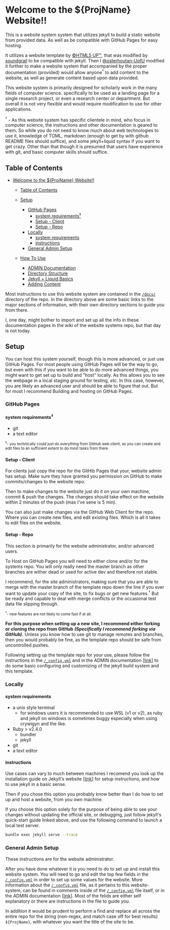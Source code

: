    Welcome to the ${ProjName} Website!!
==========================================
This is a website system system that utilizes jekyll 
 to build a static website from provided data.
As well as be compatible with GitHub Pages for easy hosting.

It utilizes a website template by [&copy;HTML5 UP&trade;](https://html5up.net/), 
  that was modified by [soundgrail](https://soundgrail.com/) to be compatible with jekyll.
Then I [@osterhoutan-UofU](https://github.com/osterhoutan-UofU) modified it further to make
 a website system that accompanied by the proper documentation (provided) 
 would allow anyone<sup>&dagger;</sup> to add content to the website, 
 as well as generate content based upon data provided.

This website system is primarily designed for scholarly work 
 in the many fields of computer science.
 specifically to be used as a landing page for a single research project, 
 or even a research center or department.
But overall it is not very flexible and would require modification to use for other applications.

<sup>&dagger;</sup> - As this website system has specific clientele in mind,
 who focus in computer science, 
 the instructions and other documentation is geared to them.
So while you do not need to know much about web technologies to use it,
 knowledge of TOML, markdown (enough to get by with github README files should suffice), 
 and some jekyll+liquid syntax if you want to get crazy.
Other than that though it is presumed that users have experience with git, 
 and basic computer skills should suffice.

## Table of Contents
- [Welcome to the ${ProjName} Website!!](#welcome-to-the-projname-website)
  - [Table of Contents](#table-of-contents)
  - [Setup](#setup)
    - [GitHub Pages](#github-pages)
      - [system requirements<sup>&ddagger;</sup>](#system-requirementssupsup)
      - [Setup - Client](#setup---client)
      - [Setup - Repo](#setup---repo)
    - [Locally](#locally)
      - [system requirements](#system-requirements)
      - [instructions](#instructions)
    - [General Admin Setup](#general-admin-setup)

  - [How To Use](./docs/README.md)
    - [ADMIN Documentation](./docs/ADMIN-ONLY.md)
    - [Directory Structure](./docs/directory_structure.md)
    - [Jekyll + Liquid Basics](./docs/jekyll-liquid.md)
    - [Adding Content](./docs/adding-content.md)

Most instructions to use this website system are contained in the [`/docs/`](docs) directory
 of the repo.
In the directory above are some basic links to the major sections of information,
 with their own directory sections to guide you from there.

I, one day, might bother to import and set up all the info in these documentation pages 
 in the wiki of the website systems repo, but that day is not today. 

## Setup
You can host this system yourself, 
  though this is more advanced, or just use GitHub Pages.
For most people using GitHub Pages will be the way to go,
 but even with this if you want to be able to do more advanced things,
 you might want to get set up to build and "host" locally. 
As this allows you to see the webpage in a local staging ground for testing, _etc._ 
In this case, however, you are likely an advanced user and should be able to figure that out.
But for most I recommend Building and hosting on GitHub Pages.


### GitHub Pages

#### system requirements<sup>&ddagger;</sup>
- git
- a text editor

<sub><sup>&ddagger;</sup>- you technically could just do everything from GitHub web client,
 as you can create and edit files to an sufficient extent to do most tasks from there.</sub>

#### Setup - Client

For clients just copy the repo for the GitHib Pages that your, website admin has setup.
Make sure they have granted you permission on GitHub to make commits/changes to the website repo.

Then to make changes to the website just do it on your own machine, commit & push the changes.
The changes should take effect on the website within 2 minutes of the push 
 (max I've sene is 5 min).
 
You can also just make changes via the GitHub Web Client for the repo.
Where you can create new files, and edit existing files. 
Which is all it takes to edit files on the website.


#### Setup - Repo
This section is primarily for the website administrator, and/or advanced users.

To Host on GitHub Pages you will need to either clone and/or for the systems repo.
You will only really need the master branch as other branches are wither dead 
 or used for active dev and therefore not stable.

I recommend,
 for the site administrators,
 making sure that you are able to merge with the master branch of the template repo down the line
 if you ever want to update your copy of the site, to fix bugs or get new features.<sup>&dagger;</sup>
But be ready and capable to deal with merge conflicts 
 or the occasional test data file slipping through.

<sub><sup>&dagger;</sup>- new features are not likely to come fast if at all.</sub>


**For this purpose when setting up a new site, I recommend either forking or cloning the repo from GitHub**
 **_(Specifically I recommend forking via GitHub)_.**
Unless you know how to use git to manage remotes and branches, then you would probably be fine,
 as the template repo should be safe from uncontrolled pushes.

Following setting up the template repo for your use, please follow the instructions in the 
 [`/_config.yml`](./_config.yml) and in the ADMIN documentation
 \[[link](./docs/ADMIN-ONLY.md/#_configyml-file)\]
 to do some basic configuring
 and customizing of the jekyll build system and this template. 

### Locally
#### system requirements
- a unix style terminal
  - for windows users it is recommended to use WSL (v1 or v2),
     as ruby and jekyll on windows is sometimes buggy especially when using crywigyn and the like.
- Ruby > v2.4.0
  - bundler
  - jekyll
- git
- a text editor

#### instructions
Use cases can vary to much between machines I recomend you look up the installation guide on 
 Jekyll's website \[[link](https://jekyllrb.com/docs/)\] for setup instructions,
 and how to use jekyll in a basic sense.

Then if you chose this option you probably know better than I do how to set up and host a website,
 from you own machine.

If you choose this option solely for the purpose of being able to see your changes
 without updating the official site, or debugging, 
 just follow jekyll's quick-start guide linked above, 
 and use the following command to launch a local test server.
```bash
bundle exec jekyll serve --trace
```  


### General Admin Setup
These instructions are for the website administrator.

After you have done whatever it is you need to do to set up and install this website system.
You will need to go and edit the top few fields in the [`/_config.yml`](./_config.yml)
 in order to set up some values for the website.
More information about the [`/_config.yml`](./_config.yml) file, 
 as it pertains to this website-system,
 can be found in comments inside of the [`/_config.yml`](./_config.yml) file itself,
 or in the ADMIN documentation \[[link](./docs/ADMIN-ONLY.md/#_configyml-file)\].
Most of the felids are either self explanatory or there are instructions in the file to guide you.

In addition it would be prudent to perform a find and replace all across the entire repo
 for the string (non-regex, and match case off for best results) `${ProjName}`,
 with whatever you want the title of the site to be. 

